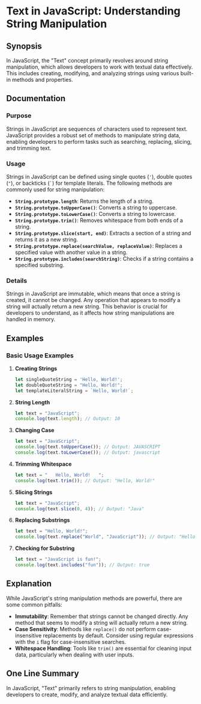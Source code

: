 <!--
Meta Description: # Text in JavaScript: Understanding String Manipulation ## Synopsis In JavaScript, the "Text" concept primarily revolves around string manipulation, w...
Meta Keywords: string, javascript, text, let, strings
-->

# Text in JavaScript: Understanding String Manipulation

## Synopsis
In JavaScript, the "Text" concept primarily revolves around string manipulation, which allows developers to work with textual data effectively. This includes creating, modifying, and analyzing strings using various built-in methods and properties.

## Documentation

### Purpose
Strings in JavaScript are sequences of characters used to represent text. JavaScript provides a robust set of methods to manipulate string data, enabling developers to perform tasks such as searching, replacing, slicing, and trimming text.

### Usage
Strings in JavaScript can be defined using single quotes (`'`), double quotes (`"`), or backticks (`` ` ``) for template literals. The following methods are commonly used for string manipulation:

- **`String.prototype.length`**: Returns the length of a string.
- **`String.prototype.toUpperCase()`**: Converts a string to uppercase.
- **`String.prototype.toLowerCase()`**: Converts a string to lowercase.
- **`String.prototype.trim()`**: Removes whitespace from both ends of a string.
- **`String.prototype.slice(start, end)`**: Extracts a section of a string and returns it as a new string.
- **`String.prototype.replace(searchValue, replaceValue)`**: Replaces a specified value with another value in a string.
- **`String.prototype.includes(searchString)`**: Checks if a string contains a specified substring.

### Details
Strings in JavaScript are immutable, which means that once a string is created, it cannot be changed. Any operation that appears to modify a string will actually return a new string. This behavior is crucial for developers to understand, as it affects how string manipulations are handled in memory.

## Examples

### Basic Usage Examples

1. **Creating Strings**
   ```javascript
   let singleQuoteString = 'Hello, World!';
   let doubleQuoteString = "Hello, World!";
   let templateLiteralString = `Hello, World!`;
   ```

2. **String Length**
   ```javascript
   let text = "JavaScript";
   console.log(text.length); // Output: 10
   ```

3. **Changing Case**
   ```javascript
   let text = "JavaScript";
   console.log(text.toUpperCase()); // Output: JAVASCRIPT
   console.log(text.toLowerCase()); // Output: javascript
   ```

4. **Trimming Whitespace**
   ```javascript
   let text = "   Hello, World!   ";
   console.log(text.trim()); // Output: "Hello, World!"
   ```

5. **Slicing Strings**
   ```javascript
   let text = "JavaScript";
   console.log(text.slice(0, 4)); // Output: "Java"
   ```

6. **Replacing Substrings**
   ```javascript
   let text = "Hello, World!";
   console.log(text.replace("World", "JavaScript")); // Output: "Hello, JavaScript!"
   ```

7. **Checking for Substring**
   ```javascript
   let text = "JavaScript is fun!";
   console.log(text.includes("fun")); // Output: true
   ```

## Explanation
While JavaScript's string manipulation methods are powerful, there are some common pitfalls:

- **Immutability**: Remember that strings cannot be changed directly. Any method that seems to modify a string will actually return a new string.
- **Case Sensitivity**: Methods like `replace()` do not perform case-insensitive replacements by default. Consider using regular expressions with the `i` flag for case-insensitive searches.
- **Whitespace Handling**: Tools like `trim()` are essential for cleaning input data, particularly when dealing with user inputs.

## One Line Summary
In JavaScript, "Text" primarily refers to string manipulation, enabling developers to create, modify, and analyze textual data efficiently.